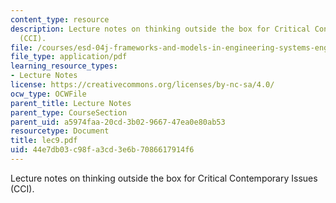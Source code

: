 ```yaml
---
content_type: resource
description: Lecture notes on thinking outside the box for Critical Contemporary Issues
  (CCI).
file: /courses/esd-04j-frameworks-and-models-in-engineering-systems-engineering-system-design-spring-2007/44e7db03c98fa3cd3e6b7086617914f6_lec9.pdf
file_type: application/pdf
learning_resource_types:
- Lecture Notes
license: https://creativecommons.org/licenses/by-nc-sa/4.0/
ocw_type: OCWFile
parent_title: Lecture Notes
parent_type: CourseSection
parent_uid: a5974faa-20cd-3b02-9667-47ea0e80ab53
resourcetype: Document
title: lec9.pdf
uid: 44e7db03-c98f-a3cd-3e6b-7086617914f6
---
```

Lecture notes on thinking outside the box for Critical Contemporary Issues (CCI).
